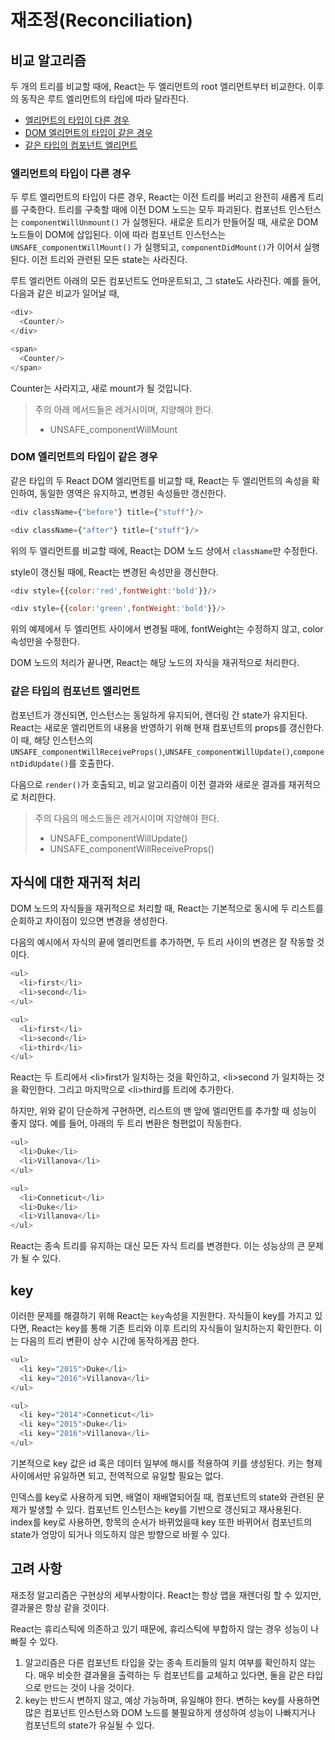 # 재조정(Reconciliation)


## 비교 알고리즘

두 개의 트리를 비교할 때에, React는 두 엘리먼트의 root 엘리먼트부터 비교한다. 이후의 동작은 루트 엘리먼트의 타입에 따라 달라진다.

 - [엘리먼트의 타입이 다른 경우](#엘리먼트의_타입이_다른_경우)
 - [DOM 엘리먼트의 타입이 같은 경우](#DOM_엘리먼트의_타입이_같은_경우)
 - [같은 타입의 컴포넌트 엘리먼트](#같은_타입의_컴포넌트_엘리먼트)

### 엘리먼트의 타입이 다른 경우

두 루트 엘리먼트의 타입이 다른 경우, React는 이전 트리를 버리고 완전히 새롭게 트리를 구축한다. 트리를 구축할 때에 이전 DOM 노드는 모두 파괴된다. 컴포넌트 인스턴스는 `componentWillUnmount()` 가 실행된다. 새로운 트리가 만들어질 때, 새로운 DOM 노드들이 DOM에 삽입된다. 이에 따라 컴포넌트 인스턴스는 `UNSAFE_componentWillMount()` 가 실행되고, `componentDidMount()`가 이어서 실행된다. 이전 트리와 관련된 모든 state는 사라진다.

루트 엘리먼트 아래의 모든 컴포넌트도 언마운트되고, 그 state도 사라진다. 예를 들어, 다음과 같은 비교가 일어날 때,

```javascript
<div>
  <Counter/>
</div>

<span>
  <Counter/>
</span>

```
Counter는 사라지고, 새로 mount가 될 것입니다.

> 주의
> 아래 메서드들은 레거시이며, 지양해야 한다.
> - UNSAFE_componentWillMount

### DOM 엘리먼트의 타입이 같은 경우

같은 타입의 두 React DOM 엘리먼트를 비교할 때, React는 두 엘리먼트의 속성을 확인하여, 동일한 영역은 유지하고, 변경된 속성들만 갱신한다.

```javascript
<div className={"before"} title={"stuff"}/>

<div className={"after"} title={"stuff"}/>
```

위의 두 엘리먼트를 비교할 때에, React는 DOM 노드 상에서 `className`만 수정한다.

style이 갱신될 때에, React는 변경된 속성만을 갱신한다.

```javascript
<div style={{color:'red',fontWeight:'bold'}}/>

<div style={{color:'green',fontWeight:'bold'}}/>
```

위의 예제에서 두 엘리먼트 사이에서 변경될 때에, fontWeight는 수정하지 않고, color 속성만을 수정한다.

DOM 노드의 처리가 끝나면, React는 해당 노드의 자식을 재귀적으로 처리한다.

### 같은 타입의 컴포넌트 엘리먼트

컴포넌트가 갱신되면, 인스턴스는 동일하게 유지되어, 렌더링 간 state가 유지된다. React는 새로운 엘리먼트의 내용을 반영하기 위해 현재 컴포넌트의 props를 갱신한다. 이 때, 해당 인스턴스의 `UNSAFE_componentWillReceiveProps()`,`UNSAFE_componentWillUpdate()`,`componentDidUpdate()`를 호출한다.

다음으로 `render()`가 호출되고, 비교 알고리즘이 이전 결과와 새로운 결과를 재귀적으로 처리한다.

>주의
>다음의 메소드들은 레거시이며 지양해야 한다.
> - UNSAFE_componentWillUpdate()
> - UNSAFE_componentWillReceiveProps()

## 자식에 대한 재귀적 처리

DOM 노드의 자식들을 재귀적으로 처리할 때, React는 기본적으로 동시에 두 리스트를 순회하고 차이점이 있으면 변경을 생성한다.

다음의 예시에서 자식의 끝에 엘리먼트를 추가하면, 두 트리 사이의 변경은 잘 작동할 것이다.

```javascript
<ul>
  <li>first</li>
  <li>second</li>
</ul>

<ul>
  <li>first</li>
  <li>second</li>
  <li>third</li>
</ul>
```
React는 두 트리에서 \<li>first</li>가 일치하는 것을 확인하고, \<li>second</li> 가 일치하는 것을 확인한다.
그리고 마지막으로 \<li>third</li>를 트리에 추가한다.

하지만, 위와 같이 단순하게 구현하면, 리스트의 맨 앞에 엘리먼트를 추가할 때 성능이 좋지 않다. 예를 들어, 아래의 두 트리 변환은 형편없이 작동한다.

```javascript
<ul>
  <li>Duke</li>
  <li>Villanova</li>
</ul>

<ul>
  <li>Conneticut</li>
  <li>Duke</li>
  <li>Villanova</li>
</ul>
```

React는 종속 트리를 유지하는 대신 모든 자식 트리를 변경한다. 이는 성능상의 큰 문제가 될 수 있다.

## key

이러한 문제를 해결하기 위해 React는 `key`속성을 지원한다. 자식들이 key를 가지고 있다면, React는 key를 통해 기존 트리와 이후 트리의 자식들이 일치하는지 확인한다. 이는 다음의 트리 변환이 상수 시간에 동작하게끔 한다.

```javascript
<ul>
  <li key="2015">Duke</li>
  <li key="2016">Villanova</li>
</ul>

<ul>
  <li key="2014">Conneticut</li>
  <li key="2015">Duke</li>
  <li key="2016">Villanova</li>
</ul>
```

기본적으로 key 값은 id 혹은 데이터 일부에 해시를 적용하여 키를 생성된다. 키는 형제 사이에서만 유일하면 되고, 전역적으로 유일할 필요는 없다.

인덱스를 key로 사용하게 되면, 배열이 재배열되어질 때, 컴포넌트의 state와 관련된 문제가 발생할 수 있다. 컴포넌트 인스턴스는 key를 기반으로 갱신되고 재사용된다. index를 key로 사용하면, 항목의 순서가 바뀌었을때 key 또한 바뀌어서 컴포넌트의 state가 엉망이 되거나 의도하지 않은 방향으로 바뀔 수 있다.


## 고려 사항

재조정 알고리즘은 구현상의 세부사항이다. React는 항상 앱을 재렌더링 할 수 있지만, 결과물은 항상 같을 것이다. 

React는 휴리스틱에 의존하고 있기 때문에, 휴리스틱에 부합하지 않는 경우 성능이 나빠질 수 있다.

1. 알고리즘은 다른 컴포넌트 타입을 갖는 종속 트리들의 일치 여부를 확인하지 않는다. 매우 비슷한 결과물을 출력하는 두 컴포넌트를 교체하고 있다면, 둘을 같은 타입으로 만드는 것이 나을 것이다.
2. key는 반드시 변하지 않고, 예상 가능하며, 유일해야 한다. 변하는 key를 사용하면 많은 컴포넌트 인스턴스와 DOM 노드를 불필요하게 생성하여 성능이 나빠지거나 컴포넌트의 state가 유실될 수 있다.